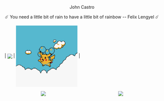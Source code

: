 ﻿<p align="center">
  John Castro
</p>

<p align="center">☄️ You need a little bit of rain to have a little bit of rainbow -- Felix Lengyel ☄️</p>


| <a href="https://github.com/johhncastro/github-readme-stats"><img align="center" src="https://github-readme-stats.vercel.app/api?username=johhncastro&show_icons=true&include_all_commits=true&theme=tokyonight&hide_border=true" /></a> | <img width="200" height="200" align="center" src="pikaaa.gif"/> |

<div style="display: flex; justify-content: space-around"> <img align="center" src="https://github-readme-stats.vercel.app/api/pin/?username=johhncastro&repo=turn-based-pvp&theme=tokyonight" /><img align="center" src="https://github-readme-stats.vercel.app/api/pin/?username=johhncastro&repo=dungeon-simulator&theme=tokyonight" /> </div>
